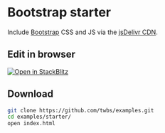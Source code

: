 # Bootstrap starter

Include [Bootstrap](https://getbootstrap.com) CSS and JS via the [jsDelivr CDN](https://www.jsdelivr.com/package/npm/bootstrap).

## Edit in browser

[![Open in StackBlitz](https://developer.stackblitz.com/img/open_in_stackblitz.svg)](https://stackblitz.com/github/twbs/examples/tree/main/starter?file=index.html)

## Download

```sh
git clone https://github.com/twbs/examples.git
cd examples/starter/
open index.html
```
